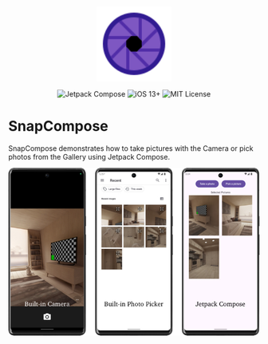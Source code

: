 <p align="center">
  <img width="150" height="150" src="./assets/aperture.svg">
</p>

<p align="center">
    <img src="https://img.shields.io/badge/Jetpack_Compose-gray?logo=jetpackcompose" alt="Jetpack Compose">
    <img src="https://img.shields.io/badge/SDK-28%2B-blue?logo=android" alt="iOS 13+">
    <img src="https://img.shields.io/badge/License-MIT-lightgrey" alt="MIT License">
</p>

# SnapCompose
SnapCompose demonstrates how to take pictures with the Camera or pick photos from the Gallery using Jetpack Compose.

![Screenshots](./assets/app_preview.jpg)